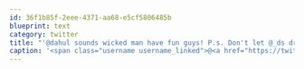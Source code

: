 ```yaml
---
id: 36f1b85f-2eee-4371-aa68-e5cf5806485b
blueprint: text
category: twitter
title: "'@dahul sounds wicked man have fun guys! P.s. Don't let @_ds drive"
caption: '<span class="username username_linked">@<a href="https://twitter.com/dahul" title="Darren Hull (dahul)">dahul</a></span> sounds wicked man have fun guys! P.s. Don''t let <span class="username username_linked">@<a href="https://twitter.com/_ds" title="Dustin Senos">_ds</a></span> drive'
---
```

